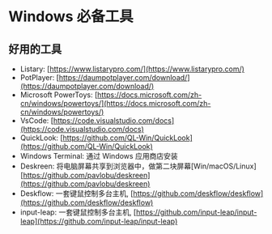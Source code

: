# Windows 必备工具


## 好用的工具

- Listary: [https://www.listarypro.com/](https://www.listarypro.com/)
- PotPlayer: [https://daumpotplayer.com/download/](https://daumpotplayer.com/download/)
- Microsoft PowerToys: [https://docs.microsoft.com/zh-cn/windows/powertoys/](https://docs.microsoft.com/zh-cn/windows/powertoys/)
- VsCode: [https://code.visualstudio.com/docs](https://code.visualstudio.com/docs)
- QuickLook: [https://github.com/QL-Win/QuickLook](https://github.com/QL-Win/QuickLook)
- Windows Terminal: 通过 Windows 应用商店安装
- Deskreen: 将电脑屏幕共享到浏览器中，做第二块屏幕[Win/macOS/Linux] [https://github.com/pavlobu/deskreen](https://github.com/pavlobu/deskreen)
- Deskflow: 一套键鼠控制多台主机, [https://github.com/deskflow/deskflow](https://github.com/deskflow/deskflow)
- input-leap: 一套键鼠控制多台主机,  [https://github.com/input-leap/input-leap](https://github.com/input-leap/input-leap)
